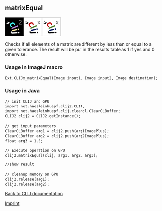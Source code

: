 ## matrixEqual
![Image](images/mini_clij2_logo.png)![Image](images/mini_clijx_logo.png)![Image](images/mini_clijx_logo.png)

Checks if all elements of a matrix are different by less than or equal to a given tolerance.
The result will be put in the results table as 1 if yes and 0 otherwise.

### Usage in ImageJ macro
```
Ext.CLIJx_matrixEqual(Image input1, Image input2, Image destination);
```


### Usage in Java
```
// init CLIJ and GPU
import net.haesleinhuepf.clij2.CLIJ;
import net.haesleinhuepf.clij.clearcl.ClearCLBuffer;
CLIJ2 clij2 = CLIJ2.getInstance();

// get input parameters
ClearCLBuffer arg1 = clij2.push(arg1ImagePlus);
ClearCLBuffer arg2 = clij2.push(arg2ImagePlus);
float arg3 = 1.0;
```

```
// Execute operation on GPU
clij2.matrixEqual(clij, arg1, arg2, arg3);
```

```
//show result

// cleanup memory on GPU
clij2.release(arg1);
clij2.release(arg2);
```


[Back to CLIJ documentation](https://clij.github.io/)

[Imprint](https://clij.github.io/imprint)
